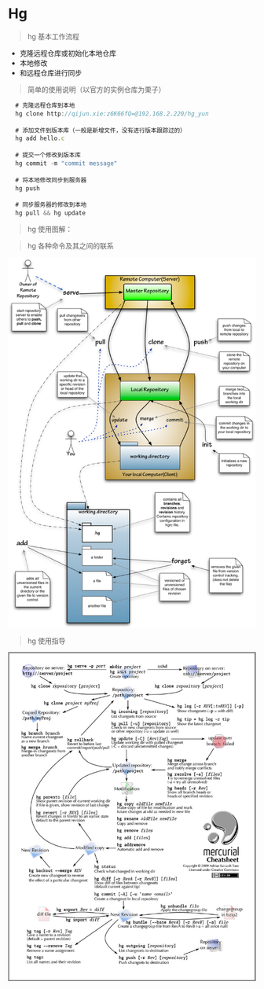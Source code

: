 # Hg

> hg  基本工作流程

- 克隆远程仓库或初始化本地仓库
- 本地修改
- 和远程仓库进行同步

> 简单的使用说明（以官方的实例仓库为栗子）

```js
  # 克隆远程仓库到本地
  hg clone http://qijun.xie:z6K66fQ=@192.168.2.220/hg_yun

  # 添加文件到版本库（一般是新增文件，没有进行版本跟踪过的）
  hg add hello.c

  # 提交一个修改到版本库
  hg commit -m "commit message"

  # 将本地修改同步到服务器
  hg push

  # 同步服务器的修改到本地
  hg pull && hg update
```

> hg 使用图解：

> hg 各种命令及其之间的联系

![command&relations](../images/800px-Mercurial_commandd_and_their_relations.png)

> hg 使用指导

![hg-tutorial](../images/hg_tutorial.jpg)



























